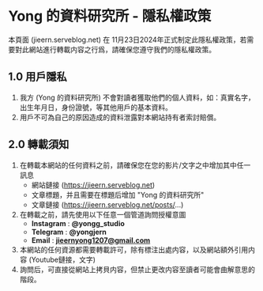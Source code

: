 # Yong 的資料研究所 - 隱私權政策
本頁面 (jieern.serveblog.net) 在 11月23日2024年正式制定此隱私權政策，若需要對此網站進行轉載内容之行爲，請確保您遵守我們的隱私權政策。

## 1.0 用戶隱私
1. 我方 (Yong 的資料研究所) 不會對讀者獲取他們的個人資料，如：真實名字，出生年月日，身份證號，等其他用戶的基本資料。
2. 用戶不可為自己的原因造成的資料泄露對本網站持有者索討賠償。 

## 2.0 轉載須知
1. 在轉載本網站的任何資料之前，請確保您在您的影片/文字之中增加其中任一訊息
   - 網站鏈接 (https://jieern.serveblog.net)
   - 文章標題，并且需要在標題后增加 "Yong 的資料研究所"
   - 文章鏈接 (https://jieern.serveblog.net/posts/...)
2. 在轉載之前，請先使用以下任意一個管道詢問授權意圖
   - **Instagram** : **@yongg_studio**
   - **Telegram** : **@yongjern**
   - **Email** : **jieernyong1207@gmail.com**
3. 本網站的任何資源都需要轉載許可，除有標注出處内容，以及網站額外引用内容 (Youtube鏈接，文字)
4. 詢問后，可直接從網站上拷貝内容，但禁止更改内容至讀者可能會曲解意思的階段。
